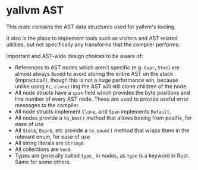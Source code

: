 # yallvm AST

This crate contains the AST data structures used for yallvm's tooling.

It also is the place to implement tools such as visitors and AST related utilities,
but not specifically any transforms that the compiler performs.

Important and AST-wide design choices to be aware of:
 - References to AST nodes which aren't specific (e.g. `Expr`, `Stmt`) are almost always
   `Box`ed to avoid storing the entire AST on the stack (impractical!),
   though this is not a huge performance win, because unlike using `Rc`,
   `clone()`ing the AST will still clone children of the node.
 - All node structs have a `span` field which provides the byte positions and line number of
   every AST node. These are used to provide useful error messages to the compiler.
 - All node structs implement `Clone`, and `Span` implements `Default`.
 - All nodes provide a `to_box()` method that allows boxing from postfix, for ease of use
 - All `Stmt`s, `Expr`s, etc provide a `to_enum()` method that wraps them in the relevant enum, for ease of use
 - All string literals are `String`s
 - All collections are `Vec`s
 - Types are generally called `type_` in nodes, as `type` is a keyword in Rust. Same for some others.